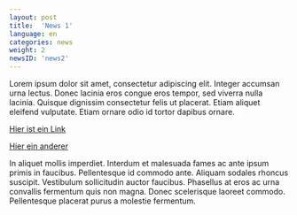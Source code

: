 ```yaml
---
layout: post
title:  'News 1'
language: en
categories: news
weight: 2
newsID: 'news2'
---
```


Lorem ipsum dolor sit amet, consectetur adipiscing elit. Integer accumsan urna lectus. Donec lacinia eros congue eros tempor, sed viverra nulla lacinia. Quisque dignissim consectetur felis ut placerat. Etiam aliquet eleifend vulputate. Etiam ornare odio id tortor dapibus ornare. 

[Hier ist ein Link](/assets/pdf/Koalition%20gegen%20Antimuslimischen%20Rassismus_Partizipation%20ist%20kein%20demokratisches%20Scheinelement%2C%20sondern%20ein%20Menschenrecht.pdf)

<a href="http://diekoalition.at/assets/pdf/Koalition%20gegen%20Antimuslimischen%20Rassismus_Partizipation%20ist%20kein%20demokratisches%20Scheinelement%2C%20sondern%20ein%20Menschenrecht.pdf" target="_blank">Hier ein anderer</a>

In aliquet mollis imperdiet. Interdum et malesuada fames ac ante ipsum primis in faucibus. Pellentesque id commodo ante. Aliquam sodales rhoncus suscipit. Vestibulum sollicitudin auctor faucibus. Phasellus at eros ac urna convallis fermentum quis non magna. Donec scelerisque laoreet commodo. Pellentesque placerat purus a molestie fermentum.
